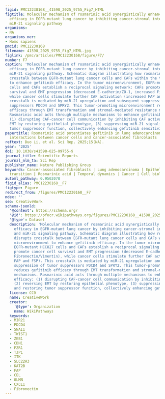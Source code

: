 ```yaml
---
figid: PMC12230168__41598_2025_9755_Fig7_HTML
figtitle: Molecular mechanism of rosmarinic acid synergistically enhancing gefitinib
  efficacy in EGFR-mutant lung cancer by inhibiting cancer-stromal interactions and
  miR-21 signaling pathway
organisms:
- NA
organisms_ner:
- Homo sapiens
pmcid: PMC12230168
filename: 41598_2025_9755_Fig7_HTML.jpg
figlink: /pmc/articles/PMC12230168/figure/F7/
number: F7
caption: 'Molecular mechanism of rosmarinic acid synergistically enhancing gefitinib
  efficacy in EGFR-mutant lung cancer by inhibiting cancer-stromal interactions and
  miR-21 signaling pathway. Schematic diagram illustrating how rosmarinic acid disrupts
  crosstalk between EGFR-mutant lung cancer cells and CAFs within the tumor microenvironment
  to enhance gefitinib efficacy. In the tumor microenvironment, EGFR-mutant HCC827
  cells and CAFs establish a reciprocal signaling network: CAFs promote cancer cell
  survival and EMT progression (decreased E-cadherin/ZO-1, increased Fibronectin/Vimentin),
  while cancer cells stimulate further CAF activation (increased FAP and FSP). This
  crosstalk is mediated by miR-21 upregulation and subsequent suppression of tumor
  suppressors PDCD4 and SPRY2. This tumor-promoting microenvironment reduces gefitinib
  efficacy through EMT transformation and stromal-mediated resistance mechanisms.
  Rosmarinic acid acts through multiple mechanisms to enhance gefitinib efficacy:
  (1) disrupting CAF-cancer cell communication by inhibiting CAF activation, (2) reversing
  EMT by restoring epithelial phenotype, (3) suppressing miR-21 signaling and restoring
  tumor suppressor function, collectively enhancing gefitinib sensitivity'
papertitle: Rosmarinic acid potentiates gefitinib in lung adenocarcinoma by modulating
  interactions between cancer cells and cancer-associated fibroblasts
reftext: Duo Li, et al. Sci Rep. 2025;15(NA).
year: '2025'
doi: 10.1038/s41598-025-09755-9
journal_title: Scientific Reports
journal_nlm_ta: Sci Rep
publisher_name: Nature Publishing Group
keywords: Cancer-associated fibroblasts | Lung adenocarcinoma | Epithelial-mesenchymal
  transition | Rosmarinic acid | Temporal dynamics | Cancer | Cell biology
automl_pathway: 0.9502078
figid_alias: PMC12230168__F7
figtype: Figure
redirect_from: /figures/PMC12230168__F7
ndex: ''
seo: CreativeWork
schema-jsonld:
  '@context': https://schema.org/
  '@id': https://pfocr.wikipathways.org/figures/PMC12230168__41598_2025_9755_Fig7_HTML.html
  '@type': Dataset
  description: 'Molecular mechanism of rosmarinic acid synergistically enhancing gefitinib
    efficacy in EGFR-mutant lung cancer by inhibiting cancer-stromal interactions
    and miR-21 signaling pathway. Schematic diagram illustrating how rosmarinic acid
    disrupts crosstalk between EGFR-mutant lung cancer cells and CAFs within the tumor
    microenvironment to enhance gefitinib efficacy. In the tumor microenvironment,
    EGFR-mutant HCC827 cells and CAFs establish a reciprocal signaling network: CAFs
    promote cancer cell survival and EMT progression (decreased E-cadherin/ZO-1, increased
    Fibronectin/Vimentin), while cancer cells stimulate further CAF activation (increased
    FAP and FSP). This crosstalk is mediated by miR-21 upregulation and subsequent
    suppression of tumor suppressors PDCD4 and SPRY2. This tumor-promoting microenvironment
    reduces gefitinib efficacy through EMT transformation and stromal-mediated resistance
    mechanisms. Rosmarinic acid acts through multiple mechanisms to enhance gefitinib
    efficacy: (1) disrupting CAF-cancer cell communication by inhibiting CAF activation,
    (2) reversing EMT by restoring epithelial phenotype, (3) suppressing miR-21 signaling
    and restoring tumor suppressor function, collectively enhancing gefitinib sensitivity'
  license: CC0
  name: CreativeWork
  creator:
    '@type': Organization
    name: WikiPathways
  keywords:
  - MIR21
  - PDCD4
  - SNAI1
  - TWIST1
  - ZEB1
  - CDH1
  - FZR1
  - TJP1
  - ITK
  - SLC22A3
  - KAT2B
  - FAP
  - CEL
  - GLMN
  - CXCL1
  - Fibronectin
---
```


